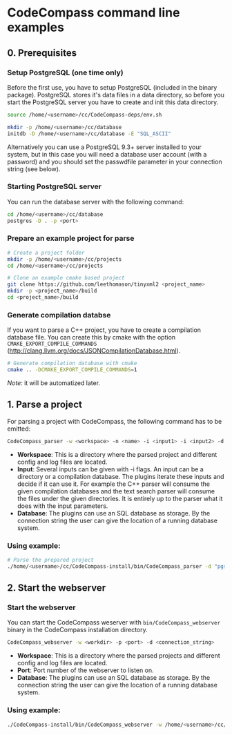 # CodeCompass command line examples

## 0. Prerequisites
### Setup PostgreSQL (one time only)
Before the first use, you have to setup PostgreSQL (included in the binary package). PostgreSQL stores it's data files in a data directory, so before you start the PostgreSQL server you have to create and init this data directory.

```bash
source /home/<username>/cc/CodeCompass-deps/env.sh

mkdir -p /home/<username>/cc/database
initdb -D /home/<username>/cc/database -E "SQL_ASCII"
```

Alternatively you can use a PostgreSQL 9.3+ server installed to your system, but in this case you will need a database user account (with a password) and you should set the passwdfile parameter in your connection string (see below).


### Starting PostgreSQL server

You can run the database server with the following command:
```bash
cd /home/<username>/cc/database
postgres -D . -p <port>
```

### Prepare an example project for parse
```bash
# Create a project folder
mkdir -p /home/<username>/cc/projects
cd /home/<username>/cc/projects

# Clone an example cmake based project
git clone https://github.com/leethomason/tinyxml2 <project_name>
mkdir -p <project_name>/build
cd <project_name>/build
```

### Generate compilation databse
If you want to parse a C++ project, you have to create a compilation database file. You can create this by cmake with the option `CMAKE_EXPORT_COMPILE_COMMANDS` (http://clang.llvm.org/docs/JSONCompilationDatabase.html). 
```bash
# Generate compilation database with cmake
cmake .. -DCMAKE_EXPORT_COMPILE_COMMANDS=1
```
*Note:* it will be automatized later.

## 1. Parse a project
For parsing a project with CodeCompass, the following command has to be emitted:

```bash
CodeCompass_parser -w <workspace> -n <name> -i <input1> -i <input2> -d <connection_string>
```
- **Workspace**: This is a directory where the parsed project and different config and log files are located.
- **Input**: Several inputs can be given with -i flags. An input can be a directory or a compilation database. The plugins iterate these inputs and decide if it can use it. For example the C++ parser will consume the given compilation databases and the text search parser will consume the files under the given directories. It is entirely up to the parser what it does with the input parameters.
- **Database**: The plugins can use an SQL database as storage. By the connection string the user can give the location of a running database system. 

### Using example:
```bash
# Parse the prepared project
./home/<username>/cc/CodeCompass-install/bin/CodeCompass_parser -d "pgsql:database=<db_name>;port=<port>" -w /home/<username>/cc/workdir -i /home/<username>/cc/projects/<project_name>/build/compile_commands.json -j<num_of_threads>
```

## 2. Start the webserver

### Start the webserver
You can start the CodeCompass weserver with `bin/CodeCompass_webserver` binary in the CodeCompass installation directory.

```bash
CodeCompass_webserver -w <workdir> -p <port> -d <connection_string>
```
- **Workspace**: This is a directory where the parsed projects and different config and log files are located. 
- **Port**: Port number of the webserver to listen on.
- **Database**: The plugins can use an SQL database as storage. By the connection string the user can give the location of a running database system. 

### Using example:
```bash
./CodeCompass-install/bin/CodeCompass_webserver -w /home/<username>/cc/workdir/ -p <port> -d "pgsql:host=localhost;database=<db_name>;user=<username>;port=<port>"
```
